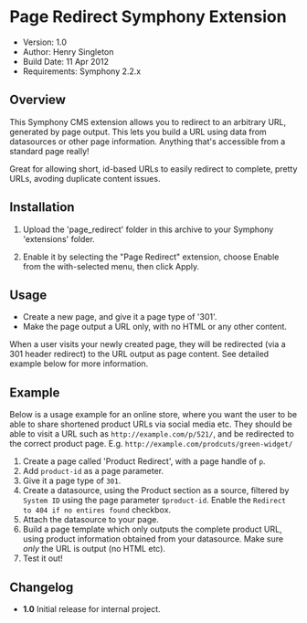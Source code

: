 # Page Redirect Symphony Extension

- Version: 1.0
- Author: Henry Singleton
- Build Date: 11 Apr 2012
- Requirements: Symphony 2.2.x

## Overview

This Symphony CMS extension allows you to redirect to an arbitrary URL, generated by page output. This lets you build a URL using data from datasources or other page information. Anything that's accessible from a standard page really!

Great for allowing short, id-based URLs to easily redirect to complete, pretty URLs, avoding duplicate content issues. 

## Installation

1. Upload the 'page_redirect' folder in this archive to your Symphony 'extensions' folder.

2. Enable it by selecting the "Page Redirect" extension, choose Enable from the with-selected menu, then click Apply.

## Usage

- Create a new page, and give it a page type of '301'.
- Make the page output a URL only, with no HTML or any other content.

When a user visits your newly created page, they will be redirected (via a 301 header redirect) to the URL output as page content. See detailed example below for more information.

## Example

Below is a usage example for an online store, where you want the user to be able to share shortened product URLs via social media etc. They should be able to visit a URL such as `http://example.com/p/521/`, and be redirected to the correct product page. E.g. `http://example.com/prodcuts/green-widget/`

1. Create a page called 'Product Redirect', with a page handle of `p`. 
2. Add `product-id` as a page parameter.
3. Give it a page type of `301`.
4. Create a datasource, using the Product section as a source, filtered by `System ID` using the page parameter `$product-id`. Enable the `Redirect to 404 if no entires found` checkbox. 
5. Attach the datasource to your page.
6. Build a page template which only outputs the complete product URL, using product information obtained from your datasource. Make sure *only* the URL is output (no HTML etc).
7. Test it out!

## Changelog

- **1.0** Initial release for internal project.

